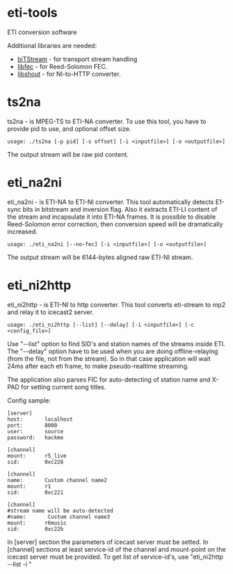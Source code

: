 eti-tools
=========

ETI conversion software

Additional libraries are needed:
* [biTStream](http://www.videolan.org/developers/bitstream.html) - for transport stream handling
* [libfec](http://mmbtools.crc.ca/content/view/39/65/) - for Reed-Solomon FEC.
* [libshout](http://www.icecast.org/download.php) - for NI-to-HTTP converter.


ts2na
===============
ts2na - is MPEG-TS to ETI-NA converter. To use this tool, you have to provide pid to use, and optional offset size.

    usage: ./ts2na [-p pid] [-s offset] [-i <inputfile>] [-o <outputfile>]

The output stream will be raw pid content.

eti_na2ni
===============
eti_na2ni - is ETI-NA to ETI-NI converter. This tool automatically detects E1-sync bits in bitstream and inversion flag. Also it extracts ETI-LI content of the stream and incapsulate it into ETI-NA frames. It is possible to disable Reed-Solomon error correction, then conversion speed will be dramatically increased.

    usage: ./eti_na2ni [--no-fec] [-i <inputfile>] [-o <outputfile>]

The output stream will be 6144-bytes aligned raw ETI-NI stream.

eti_ni2http
===============
eti_ni2http - is ETI-NI to http converter. This tool converts eti-stream to mp2 and relay it to icecast2 server.

    usage: ./eti_ni2http [--list] [--delay] [-i <inputfile>] [-c <config_file>]

Use "--list" option to find SID's and station names of the streams inside ETI.
The "--delay" option have to be used when you are doing offline-relaying (from the file, not from the stream). So in that case application will wait 24ms after each eti frame, to make pseudo-realtime streaming.

The application also parses FIC for auto-detecting of station name and X-PAD for setting current song titles.

Config sample:

    [server]
    host:       localhost
    port:       8000
    user:       source
    password:   hackme
    
    [channel]
    mount:      r5_live
    sid:        0xc228
    
    [channel]
    name:       Custom channel name2
    mount:      r1
    sid:        0xc221
    
    [channel]
    #stream name will be auto-detected
    #name:       Custom channel name3
    mount:      r6music
    sid:        0xc22b

In [server] section the parameters of icecast server must be setted.
In [channel] sections at least service-id of the channel and mount-point on the icecast server must be provided. To get list of service-id's, use "eti_ni2http --list -i <inputfile>"
